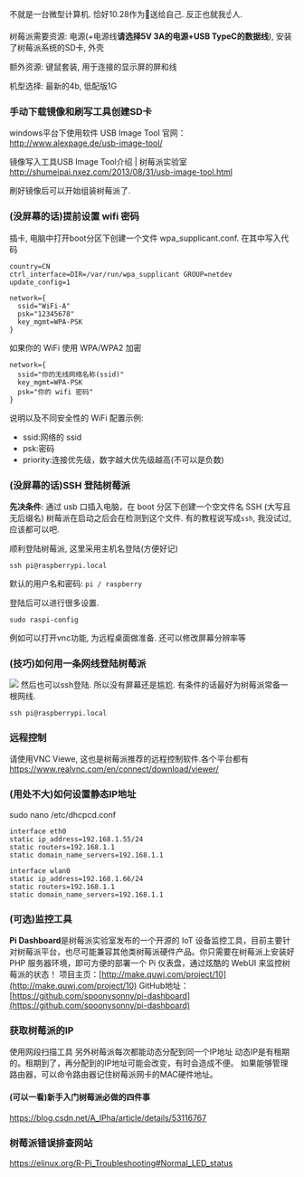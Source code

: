 不就是一台微型计算机. 恰好10.28作为🎂送给自己. 反正也就我☝️人.

树莓派需要资源: 电源(+电源线**请选择5V 3A的电源+USB TypeC的数据线**), 安装了树莓派系统的SD卡, 外壳

额外资源: 键鼠套装, 用于连接的显示屏的屏和线

机型选择: 最新的4b, 低配版1G

### 手动下载镜像和刷写工具创建SD卡
windows平台下使用软件 USB Image Tool
官网：http://www.alexpage.de/usb-image-tool/

镜像写入工具USB Image Tool介绍 | 树莓派实验室
http://shumeipai.nxez.com/2013/08/31/usb-image-tool.html

刷好镜像后可以开始组装树莓派了.

### (没屏幕的话)提前设置 wifi 密码
插卡, 电脑中打开boot分区下创建一个文件 wpa_supplicant.conf. 在其中写入代码
```
country=CN
ctrl_interface=DIR=/var/run/wpa_supplicant GROUP=netdev
update_config=1
 
network={
  ssid="WiFi-A"
  psk="12345678"
  key_mgmt=WPA-PSK
}
```

如果你的 WiFi 使用 WPA/WPA2 加密
```
network={
  ssid="你的无线网络名称(ssid)"
  key_mgmt=WPA-PSK
  psk="你的 wifi 密码"
}
```

说明以及不同安全性的 WiFi 配置示例:
* ssid:网络的 ssid
* psk:密码
* priority:连接优先级，数字越大优先级越高(不可以是负数)

### (没屏幕的话)SSH 登陆树莓派
**先决条件**: 通过 usb 口插入电脑，在 boot 分区下创建一个空文件名 SSH (大写且无后缀名)
树莓派在启动之后会在检测到这个文件. 有的教程说写成`ssh`, 我没试过, 应该都可以吧.

顺利登陆树莓派, 这里采用主机名登陆(方便好记)
```
ssh pi@raspberrypi.local
```
默认的用户名和密码: `pi / raspberry`

登陆后可以进行很多设置. 
```
sudo raspi-config
```
例如可以打开vnc功能, 为远程桌面做准备. 还可以修改屏幕分辨率等

### (技巧)如何用一条网线登陆树莓派
![](https://upload-images.jianshu.io/upload_images/1662509-eadb50c8128c4e92.png?imageMogr2/auto-orient/strip%7CimageView2/2/w/1240)
然后也可以ssh登陆. 所以没有屏幕还是尴尬. 有条件的话最好为树莓派常备一根网线.
```
ssh pi@raspberrypi.local
```

### 远程控制
请使用VNC Viewe, 这也是树莓派推荐的远程控制软件.各个平台都有
https://www.realvnc.com/en/connect/download/viewer/

### (用处不大)如何设置静态IP地址
sudo nano /etc/dhcpcd.conf
```
interface eth0
static ip_address=192.168.1.55/24
static routers=192.168.1.1
static domain_name_servers=192.168.1.1
 
interface wlan0
static ip_address=192.168.1.66/24
static routers=192.168.1.1
static domain_name_servers=192.168.1.1
```

### (可选)监控工具
**Pi Dashboard**是树莓派实验室发布的一个开源的 IoT 设备监控工具，目前主要针对树莓派平台，也尽可能兼容其他类树莓派硬件产品。你只需要在树莓派上安装好 PHP 服务器环境，即可方便的部署一个 Pi 仪表盘，通过炫酷的 WebUI 来监控树莓派的状态！
项目主页：[http://make.quwj.com/project/10](http://make.quwj.com/project/10)
GitHub地址：[https://github.com/spoonysonny/pi-dashboard](https://github.com/spoonysonny/pi-dashboard)

### 获取树莓派的IP
使用网段扫描工具
另外树莓派每次都能动态分配到同一个IP地址
动态IP是有租期的。租期到了，再分配到的IP地址可能会改变，有时会造成不便。
如果能够管理路由器，可以命令路由器记住树莓派网卡的MAC硬件地址。

#### (可以一看)新手入门树莓派必做的四件事
https://blog.csdn.net/A_lPha/article/details/53116767

### 树莓派错误排查网站
https://elinux.org/R-Pi_Troubleshooting#Normal_LED_status
